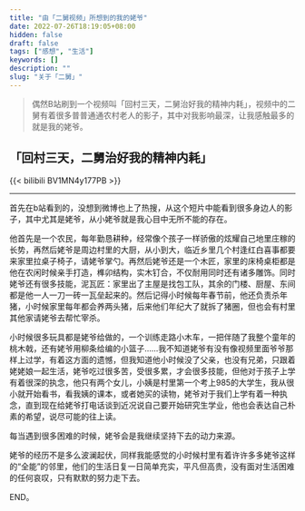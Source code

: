 ```yaml
---
title: "由「二舅视频」所想到的我的姥爷"
date: 2022-07-26T18:19:05+08:00
hidden: false
draft: false
tags: ["感想", "生活"]
keywords: []
description: ""
slug: "关于「二舅」"
---
```


<!--more-->

> 偶然B站刷到一个视频叫「回村三天，二舅治好我的精神内耗」，视频中的二舅有着很多普普通通农村老人的影子，其中对我影响最深，让我感触最多的就是我的姥爷。



## 「回村三天，二舅治好我的精神内耗」

{{< bilibili BV1MN4y177PB >}}



---

首先在b站看到的，没想到微博也上了热搜，从这个短片中能看到很多身边人的影子，其中尤其是姥爷，从小姥爷就是我心目中无所不能的存在。

他首先是一个农民，每年勤恳耕种，经常像个孩子一样骄傲的炫耀自己地里庄稼的长势，再然后姥爷是周边村里的大厨，从小到大，临近乡里几个村逢红白喜事都要来家里拉桌子椅子，请姥爷掌勺。再然后姥爷还是一个木匠，家里的床椅桌柜都是他在农闲时候亲手打造，榫卯结构，实木钉合，不仅耐用同时还有诸多雕饰。同时姥爷还有很多技能，泥瓦匠：家里出了主屋是找包工队，其余的门楼、厨屋、东间都是他一人一刀一砖一瓦垒起来的。然后记得小时候每年春节前，他还负责杀年猪，小时候家里每年都会养两头猪，后来他们年纪大了就拆了猪圈，但也会有村里其他家请姥爷去帮忙宰杀。

小时候很多玩具都是姥爷给做的，一个训练走路小木车，一把伴随了我整个童年的桃木戟，还有姥爷用柳条给编的小篮子……我不知道姥爷有没有像视频里面爷爷那样上过学，有着这方面的遗憾，但我知道他小时候没了父亲，也没有兄弟，只跟着姥姥娘一起生活，姥爷吃过很多苦，受很多累，才会很多技能，但他对于孩子上学有着很深的执念，他只有两个女儿，小姨是村里第一个考上985的大学生，我从很小就开始看书，看我姨的课本，或者她买的读物，姥爷对于我们上学有着一种执念，直到现在给姥爷打电话谈到近况说自己要开始研究生学业，他也会表达自己朴素的希望，说尽可能的往上读。

每当遇到很多困难的时候，姥爷会是我继续坚持下去的动力来源。

姥爷的经历不是多么波澜起伏，同样我能感觉的小时候村里有着许许多多姥爷这样的“全能”的邻里，他们的生活日复一日简单充实，平凡但高贵，没有面对生活困难的任何哀叹，只有默默的努力走下去。

END。



